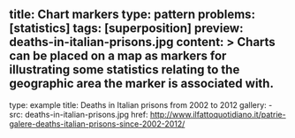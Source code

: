 title: Chart markers
type: pattern
problems: [statistics]
tags: [superposition]
preview: deaths-in-italian-prisons.jpg
content: >
    Charts can be placed on a map as markers for illustrating some statistics relating to the geographic area the marker is associated with.
---
type: example
title: Deaths in Italian prisons from 2002 to 2012
gallery:
    - src: deaths-in-italian-prisons.jpg
      href: http://www.ilfattoquotidiano.it/patrie-galere-deaths-italian-prisons-since-2002-2012/


